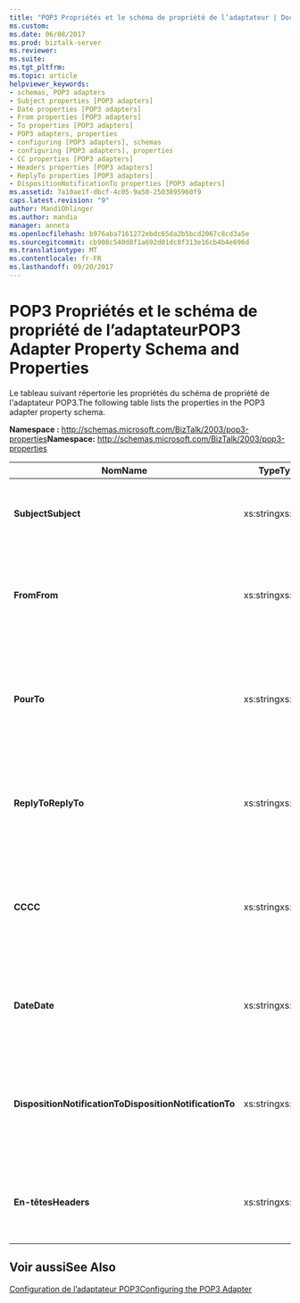 ```yaml
---
title: "POP3 Propriétés et le schéma de propriété de l’adaptateur | Documents Microsoft"
ms.custom: 
ms.date: 06/08/2017
ms.prod: biztalk-server
ms.reviewer: 
ms.suite: 
ms.tgt_pltfrm: 
ms.topic: article
helpviewer_keywords:
- schemas, POP3 adapters
- Subject properties [POP3 adapters]
- Date properties [POP3 adapters]
- From properties [POP3 adapters]
- To properties [POP3 adapters]
- POP3 adapters, properties
- configuring [POP3 adapters], schemas
- configuring [POP3 adapters], properties
- CC properties [POP3 adapters]
- Headers properties [POP3 adapters]
- ReplyTo properties [POP3 adapters]
- DispositionNotificationTo properties [POP3 adapters]
ms.assetid: 7a10ae1f-dbcf-4c05-9a50-2503895960f9
caps.latest.revision: "9"
author: MandiOhlinger
ms.author: mandia
manager: anneta
ms.openlocfilehash: b976aba7161272ebdc65da2b5bcd2067c8cd3a5e
ms.sourcegitcommit: cb908c540d8f1a692d01dc8f313e16cb4b4e696d
ms.translationtype: MT
ms.contentlocale: fr-FR
ms.lasthandoff: 09/20/2017
---
```

# <a name="pop3-adapter-property-schema-and-properties"></a><span data-ttu-id="2c92e-102">POP3 Propriétés et le schéma de propriété de l’adaptateur</span><span class="sxs-lookup"><span data-stu-id="2c92e-102">POP3 Adapter Property Schema and Properties</span></span>
<span data-ttu-id="2c92e-103">Le tableau suivant répertorie les propriétés du schéma de propriété de l'adaptateur POP3.</span><span class="sxs-lookup"><span data-stu-id="2c92e-103">The following table lists the properties in the POP3 adapter property schema.</span></span>  
  
 <span data-ttu-id="2c92e-104">**Namespace :** http://schemas.microsoft.com/BizTalk/2003/pop3-properties</span><span class="sxs-lookup"><span data-stu-id="2c92e-104">**Namespace:** http://schemas.microsoft.com/BizTalk/2003/pop3-properties</span></span>  
  
|<span data-ttu-id="2c92e-105">**Nom**</span><span class="sxs-lookup"><span data-stu-id="2c92e-105">**Name**</span></span>|<span data-ttu-id="2c92e-106">**Type**</span><span class="sxs-lookup"><span data-stu-id="2c92e-106">**Type**</span></span>|<span data-ttu-id="2c92e-107">**Description**</span><span class="sxs-lookup"><span data-stu-id="2c92e-107">**Description**</span></span>|  
|--------------|--------------|---------------------|  
|<span data-ttu-id="2c92e-108">**Subject**</span><span class="sxs-lookup"><span data-stu-id="2c92e-108">**Subject**</span></span>|<span data-ttu-id="2c92e-109">xs:string</span><span class="sxs-lookup"><span data-stu-id="2c92e-109">xs:string</span></span>|<span data-ttu-id="2c92e-110">Spécifie le contenu inséré dans le **sujet** en-tête du message</span><span class="sxs-lookup"><span data-stu-id="2c92e-110">Specifies the content placed on the **Subject** header for the message</span></span>|  
|<span data-ttu-id="2c92e-111">**From**</span><span class="sxs-lookup"><span data-stu-id="2c92e-111">**From**</span></span>|<span data-ttu-id="2c92e-112">xs:string</span><span class="sxs-lookup"><span data-stu-id="2c92e-112">xs:string</span></span>|<span data-ttu-id="2c92e-113">Spécifie l’adresse de messagerie placé sur le **de** champ d’en-tête du message électronique.</span><span class="sxs-lookup"><span data-stu-id="2c92e-113">Specifies the e-mail address placed on the **From** header field of the e-mail message.</span></span>|  
|<span data-ttu-id="2c92e-114">**Pour**</span><span class="sxs-lookup"><span data-stu-id="2c92e-114">**To**</span></span>|<span data-ttu-id="2c92e-115">xs:string</span><span class="sxs-lookup"><span data-stu-id="2c92e-115">xs:string</span></span>|<span data-ttu-id="2c92e-116">Spécifie l’adresse de messagerie ou les adresses placés sur le **à** champ d’en-tête du message électronique.</span><span class="sxs-lookup"><span data-stu-id="2c92e-116">Specifies the e-mail address or addresses placed on the **To** header field of the e-mail message.</span></span>|  
|<span data-ttu-id="2c92e-117">**ReplyTo**</span><span class="sxs-lookup"><span data-stu-id="2c92e-117">**ReplyTo**</span></span>|<span data-ttu-id="2c92e-118">xs:string</span><span class="sxs-lookup"><span data-stu-id="2c92e-118">xs:string</span></span>|<span data-ttu-id="2c92e-119">Spécifie l’adresse de messagerie placé sur le **ReplyTo** champ d’en-tête du message électronique.</span><span class="sxs-lookup"><span data-stu-id="2c92e-119">Specifies the e-mail address placed on the **ReplyTo** header field of the e-mail message.</span></span>|  
|<span data-ttu-id="2c92e-120">**CC**</span><span class="sxs-lookup"><span data-stu-id="2c92e-120">**CC**</span></span>|<span data-ttu-id="2c92e-121">xs:string</span><span class="sxs-lookup"><span data-stu-id="2c92e-121">xs:string</span></span>|<span data-ttu-id="2c92e-122">Spécifie l’adresse de messagerie ou les adresses placés sur le **CC** champ d’en-tête du message électronique.</span><span class="sxs-lookup"><span data-stu-id="2c92e-122">Specifies the e-mail address or addresses placed on the **CC** header field of the e-mail message.</span></span>|  
|<span data-ttu-id="2c92e-123">**Date**</span><span class="sxs-lookup"><span data-stu-id="2c92e-123">**Date**</span></span>|<span data-ttu-id="2c92e-124">xs:string</span><span class="sxs-lookup"><span data-stu-id="2c92e-124">xs:string</span></span>|<span data-ttu-id="2c92e-125">Spécifie le contenu inséré dans le **Date** champ d’en-tête du message électronique.</span><span class="sxs-lookup"><span data-stu-id="2c92e-125">Specifies the content placed on the **Date** header field of the e-mail message.</span></span>|  
|<span data-ttu-id="2c92e-126">**DispositionNotificationTo**</span><span class="sxs-lookup"><span data-stu-id="2c92e-126">**DispositionNotificationTo**</span></span>|<span data-ttu-id="2c92e-127">xs:string</span><span class="sxs-lookup"><span data-stu-id="2c92e-127">xs:string</span></span>|<span data-ttu-id="2c92e-128">Spécifie le contenu inséré dans le **DispositionNotificationTo** champ d’en-tête du message électronique.</span><span class="sxs-lookup"><span data-stu-id="2c92e-128">Specifies the content placed on the **DispositionNotificationTo** header field of the e-mail message.</span></span>|  
|<span data-ttu-id="2c92e-129">**En-têtes**</span><span class="sxs-lookup"><span data-stu-id="2c92e-129">**Headers**</span></span>|<span data-ttu-id="2c92e-130">xs:string</span><span class="sxs-lookup"><span data-stu-id="2c92e-130">xs:string</span></span>|<span data-ttu-id="2c92e-131">Spécifie le contenu de tous les champs d'en-tête du message électronique.</span><span class="sxs-lookup"><span data-stu-id="2c92e-131">Specifies the content of all of the header fields of the e-mail message.</span></span>|  
  
## <a name="see-also"></a><span data-ttu-id="2c92e-132">Voir aussi</span><span class="sxs-lookup"><span data-stu-id="2c92e-132">See Also</span></span>  
 [<span data-ttu-id="2c92e-133">Configuration de l’adaptateur POP3</span><span class="sxs-lookup"><span data-stu-id="2c92e-133">Configuring the POP3 Adapter</span></span>](../core/configuring-the-pop3-adapter.md)